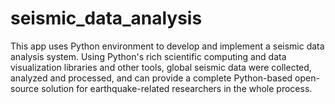 # seismic_data_analysis
This app uses Python environment to develop and implement a seismic data analysis system. Using Python's rich scientific computing and data visualization libraries and other tools, global seismic data were collected, analyzed and processed, and can provide a complete Python-based open-source solution for earthquake-related researchers in the whole process.
